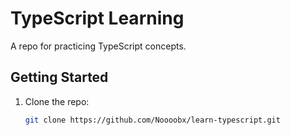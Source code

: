 # TypeScript Learning  

A repo for practicing TypeScript concepts.  

## Getting Started  
1. Clone the repo:  
   ```sh
   git clone https://github.com/Noooobx/learn-typescript.git
